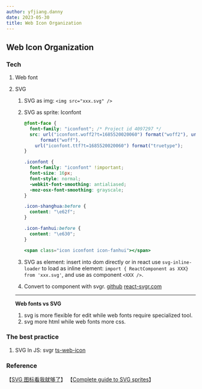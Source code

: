 ```yaml
---
author: yfjiang.danny
date: 2023-05-30
title: Web Icon Organization
---
```


## Web Icon Organization

### Tech

1. Web font
2. SVG

   1. SVG as img: `<img src="xxx.svg" />`
   2. SVG as sprite: Iconfont

      ```css
      @font-face {
        font-family: "iconfont"; /* Project id 4097297 */
        src: url("iconfont.woff2?t=1685520020060") format("woff2"), url("iconfont.woff?t=1685520020060")
            format("woff"),
          url("iconfont.ttf?t=1685520020060") format("truetype");
      }

      .iconfont {
        font-family: "iconfont" !important;
        font-size: 16px;
        font-style: normal;
        -webkit-font-smoothing: antialiased;
        -moz-osx-font-smoothing: grayscale;
      }

      .icon-shanghua:before {
        content: "\e62f";
      }

      .icon-fanhui:before {
        content: "\e630";
      }
      ```

      ```jsx
      <span class="icon iconfont icon-fanhui"></span>
      ```

   3. SVG as element: insert into dom directly or in react use `svg-inline-loader` to load as inline element: `import { ReactComponent as XXX} from 'xxx.svg'`, and use as component `<XXX />`.
   4. Convert to component with svgr. [github](https://github.com/gregberge/svgr/tree/main) [react-svgr.com](https://react-svgr.com/)

   ***

   **Web fonts vs SVG**

   1. svg is more flexible for edit while web fonts require specialized tool.
   2. svg more html while web fonts more css.

### The best practice

1. SVG In JS: svgr [ts-web-icon](https://github.com/yfjiang-danny/ts-web-icon.git)

### Reference

【[SVG 图标看我就够了](https://juejin.cn/post/6875901124931977229#heading-10)】
【[Complete guide to SVG sprites](https://medium.com/@hayavuk/complete-guide-to-svg-sprites-7e202e215d34)】
